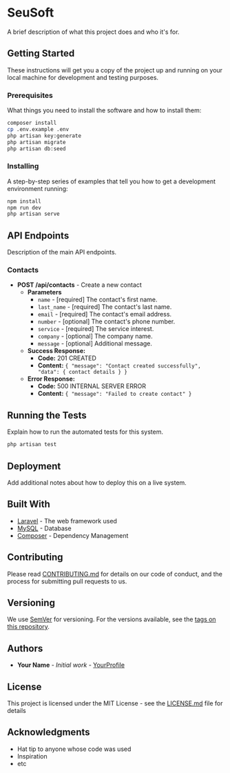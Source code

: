 
# SeuSoft

A brief description of what this project does and who it's for.

## Getting Started

These instructions will get you a copy of the project up and running on your local machine for development and testing purposes.

### Prerequisites

What things you need to install the software and how to install them:

```bash
composer install
cp .env.example .env
php artisan key:generate
php artisan migrate
php artisan db:seed
```

### Installing

A step-by-step series of examples that tell you how to get a development environment running:

```bash
npm install
npm run dev
php artisan serve
```

## API Endpoints

Description of the main API endpoints.

### Contacts

- **POST /api/contacts** - Create a new contact
  - **Parameters**
    - `name` - [required] The contact's first name.
    - `last_name` - [required] The contact's last name.
    - `email` - [required] The contact's email address.
    - `number` - [optional] The contact's phone number.
    - `service` - [required] The service interest.
    - `company` - [optional] The company name.
    - `message` - [optional] Additional message.
  - **Success Response:**
    - **Code:** 201 CREATED
    - **Content:** `{ "message": "Contact created successfully", "data": { contact details } }`
  - **Error Response:**
    - **Code:** 500 INTERNAL SERVER ERROR
    - **Content:** `{ "message": "Failed to create contact" }`

## Running the Tests

Explain how to run the automated tests for this system.

```bash
php artisan test
```

## Deployment

Add additional notes about how to deploy this on a live system.

## Built With

* [Laravel](https://laravel.com/) - The web framework used
* [MySQL](https://www.mysql.com/) - Database
* [Composer](https://getcomposer.org/) - Dependency Management

## Contributing

Please read [CONTRIBUTING.md](https://example.com/CONTRIBUTING.md) for details on our code of conduct, and the process for submitting pull requests to us.

## Versioning

We use [SemVer](http://semver.org/) for versioning. For the versions available, see the [tags on this repository](https://example.com/project/tags).

## Authors

* **Your Name** - *Initial work* - [YourProfile](https://github.com/YourProfile)

## License

This project is licensed under the MIT License - see the [LICENSE.md](LICENSE.md) file for details

## Acknowledgments

* Hat tip to anyone whose code was used
* Inspiration
* etc
